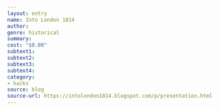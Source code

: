 ```yaml
---
layout: entry 
name: Into London 1814
author: 
genre: historical
summary: 
cost: "$0.00"
subtext1: 
subtext2: 
subtext3: 
subtext4: 
category:
- hacks
source: blog
source-url: https://intolondon1814.blogspot.com/p/presentation.html
---
```

